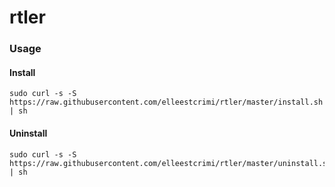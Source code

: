 # rtler
### Usage
#### Install
```
sudo curl -s -S https://raw.githubusercontent.com/elleestcrimi/rtler/master/install.sh | sh
```
#### Uninstall
```
sudo curl -s -S https://raw.githubusercontent.com/elleestcrimi/rtler/master/uninstall.sh | sh
```
